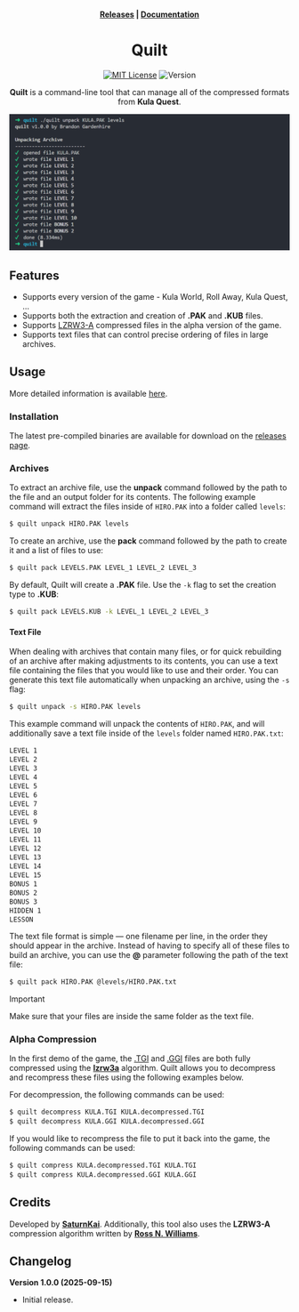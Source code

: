 <h4 align="center">
    <a href="https://github.com/KulaWorkshop/Quilt/releases">Releases</a> |
    <a href="https://docs.kula.quest/tools/quilt">Documentation</a>
</h4>

<div align="center">

# Quilt

[![MIT License](https://img.shields.io/badge/License-MIT-8b5cf6.svg)](https://opensource.org/licenses/MIT)
![Version](https://img.shields.io/badge/Version-1.0.0-8b5cf6)

**Quilt** is a command-line tool that can manage all of the compressed formats from **Kula Quest**.

![Quilt Screenshot](./.github/screenshot.png)

</div>

## Features

-   Supports every version of the game - Kula World, Roll Away, Kula Quest, ...
-   Supports both the extraction and creation of **.PAK** and **.KUB** files.
-   Supports [LZRW3-A](http://www.ross.net/compression/lzrw3a.html) compressed files in the alpha version of the game.
-   Supports text files that can control precise ordering of files in large archives.

## Usage

More detailed information is available [here](https://docs.kula.quest/tools/quilt).

### Installation

The latest pre-compiled binaries are available for download on the [releases page](https://github.com/KulaWorkshop/Quilt/releases).

### Archives

To extract an archive file, use the **unpack** command followed by the path to the file and an output folder for its contents.
The following example command will extract the files inside of `HIRO.PAK` into a folder called `levels`:

```bash
$ quilt unpack HIRO.PAK levels
```

To create an archive, use the **pack** command followed by the path to create it and a list of files to use:

```bash
$ quilt pack LEVELS.PAK LEVEL_1 LEVEL_2 LEVEL_3
```

By default, Quilt will create a **.PAK** file.
Use the `-k` flag to set the creation type to **.KUB**:

```bash
$ quilt pack LEVELS.KUB -k LEVEL_1 LEVEL_2 LEVEL_3
```

#### Text File

When dealing with archives that contain many files, or for quick rebuilding of an archive after making adjustments to its contents, you can use a text file containing the files that you would like to use and their order.
You can generate this text file automatically when unpacking an archive, using the `-s` flag:

```bash
$ quilt unpack -s HIRO.PAK levels
```

This example command will unpack the contents of `HIRO.PAK`, and will additionally save a text file inside of the `levels` folder named `HIRO.PAK.txt`:

```
LEVEL 1
LEVEL 2
LEVEL 3
LEVEL 4
LEVEL 5
LEVEL 6
LEVEL 7
LEVEL 8
LEVEL 9
LEVEL 10
LEVEL 11
LEVEL 12
LEVEL 13
LEVEL 14
LEVEL 15
BONUS 1
BONUS 2
BONUS 3
HIDDEN 1
LESSON
```

The text file format is simple — one filename per line, in the order they should appear in the archive.
Instead of having to specify all of these files to build an archive, you can use the **@** parameter following the path of the text file:

```bash
$ quilt pack HIRO.PAK @levels/HIRO.PAK.txt
```

> [!IMPORTANT]
> Make sure that your files are inside the same folder as the text file.

### Alpha Compression

In the first demo of the game, the [.TGI](https://docs.kula.quest/formats/tgi) and [.GGI](https://docs.kula.quest/formats/ggi) files are both fully compressed using the [**lzrw3a**](http://www.ross.net/compression/lzrw3a.html) algorithm.
Quilt allows you to decompress and recompress these files using the following examples below.

For decompression, the following commands can be used:

```bash
$ quilt decompress KULA.TGI KULA.decompressed.TGI
$ quilt decompress KULA.GGI KULA.decompressed.GGI
```

If you would like to recompress the file to put it back into the game, the following commands can be used:

```bash
$ quilt compress KULA.decompressed.TGI KULA.TGI
$ quilt compress KULA.decompressed.GGI KULA.GGI
```

## Credits

Developed by **[SaturnKai](https://saturnkai.dev/)**. Additionally, this tool also uses the **LZRW3-A** compression algorithm written by **[Ross N. Williams](http://www.ross.net/compression/)**.

## Changelog

**Version 1.0.0 (2025-09-15)**

-   Initial release.
